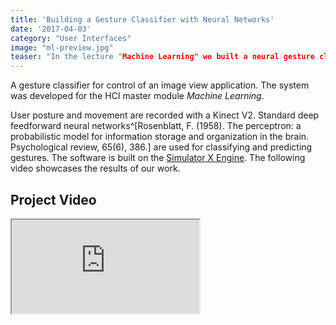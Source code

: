 ```yaml
---
title: 'Building a Gesture Classifier with Neural Networks'
date: '2017-04-03'
category: "User Interfaces"
image: "ml-preview.jpg"
teaser: "In the lecture "Machine Learning" we built a neural gesture classifier for control of an image view application."
---
```


A gesture classifier for control of an image view application. The system was developed for the HCI master module *Machine Learning*.

User posture and movement are recorded with a Kinect V2. Standard deep feedforward neural networks^[Rosenblatt, F. (1958). The perceptron: a probabilistic model for information storage and organization in the brain. Psychological review, 65(6), 386.] are used for classifying and predicting gestures. 
The software is built on the [Simulator X Engine](https://www.hci.uni-wuerzburg.de/projects/simulator-x/). The following video showcases the results of our work.

## Project Video
<div class="video-wrapper">
<iframe src="https://www.youtube.com/embed/Xcp0smmLb3Q" allow="accelerometer; autoplay; encrypted-media; gyroscope; picture-in-picture" allowfullscreen></iframe>
</div>
